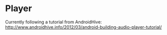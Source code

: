 # Player

Currently following a tutorial from AndroidHive:
http://www.androidhive.info/2012/03/android-building-audio-player-tutorial/

